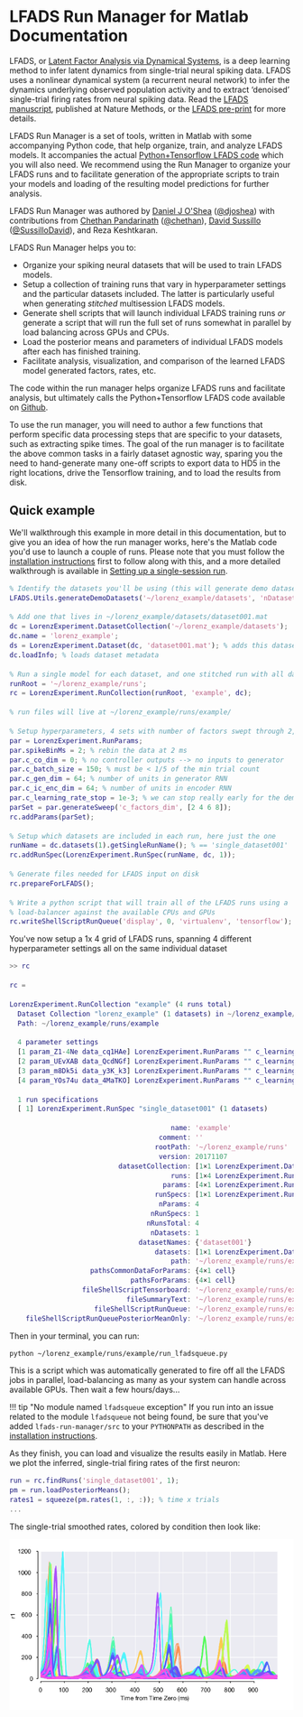 # LFADS Run Manager for Matlab Documentation

LFADS, or [Latent Factor Analysis via Dynamical Systems](https://www.nature.com/articles/s41592-018-0109-9), is a deep learning method to infer latent dynamics from single-trial neural spiking data. LFADS uses a nonlinear dynamical system (a recurrent neural network) to infer the dynamics underlying observed population activity and to extract ‘denoised’ single-trial firing rates from neural spiking data. Read the [LFADS manuscript](https://www.nature.com/articles/s41592-018-0109-9), published at Nature Methods, or the [LFADS pre-print](https://www.biorxiv.org/content/early/2017/06/20/152884) for more details.

LFADS Run Manager is a set of tools, written in Matlab with some accompanying Python code, that help organize, train, and analyze LFADS models. It accompanies the actual [Python+Tensorflow LFADS code](https://github.com/tensorflow/models/tree/master/research/lfads) which you will also need. We recommend using the Run Manager to organize your LFADS runs and to facilitate generation of the appropriate scripts to train your models and loading of the resulting model predictions for further analysis.

LFADS Run Manager was authored by [Daniel J O'Shea](http://djoshea.com) ([@djoshea](https://twitter.com/djoshea)) with contributions from [Chethan Pandarinath](http://snel.gatech.edu/) ([@chethan](https://twitter.com/chethan)), [David Sussillo](https://research.google.com/pubs/DavidSussillo.html) ([@SussilloDavid](https://twitter.com/sussillodavid)), and Reza Keshtkaran.


LFADS Run Manager helps you to:

* Organize your spiking neural datasets that will be used to train LFADS models.
* Setup a collection of training runs that vary in hyperparameter settings and the particular datasets included. The latter is particularly useful when generating _stitched_ multisession LFADS models.
* Generate shell scripts that will launch individual LFADS training runs *or* generate a script that will run the full set of runs somewhat in parallel by load balancing across GPUs and CPUs.
* Load the posterior means and parameters of individual LFADS models after each has finished training.
* Facilitate analysis, visualization, and comparison of the learned LFADS model generated factors, rates, etc.

The code within the run manager helps organize LFADS runs and facilitate analysis, but ultimately calls the Python+Tensorflow LFADS code available on [Github](https://github.com/tensorflow/models/tree/master/research/lfads).

To use the run manager, you will need to author a few functions that perform specific data processing steps that are specific to your datasets, such as extracting spike times. The goal of the run manager is to facilitate the above common tasks in a fairly dataset agnostic way, sparing you the need to hand-generate many one-off scripts to export data to HD5 in the right locations, drive the Tensorflow training, and to load the results from disk.

## Quick example

We'll walkthrough this example in more detail in this documentation, but to give you an idea of how the run manager works, here's the Matlab code you'd use to launch a couple of runs. Please note that you must follow the [installation instructions](install.md) first to follow along with this, and a more detailed walkthrough is available in [Setting up a single-session run](single-session.md).

```matlab
% Identify the datasets you'll be using (this will generate demo datasets)
LFADS.Utils.generateDemoDatasets('~/lorenz_example/datasets', 'nDatasets', 3);

% Add one that lives in ~/lorenz_example/datasets/dataset001.mat
dc = LorenzExperiment.DatasetCollection('~/lorenz_example/datasets');
dc.name = 'lorenz_example';
ds = LorenzExperiment.Dataset(dc, 'dataset001.mat'); % adds this dataset to the collection
dc.loadInfo; % loads dataset metadata

% Run a single model for each dataset, and one stitched run with all datasets
runRoot = '~/lorenz_example/runs';
rc = LorenzExperiment.RunCollection(runRoot, 'example', dc);

% run files will live at ~/lorenz_example/runs/example/

% Setup hyperparameters, 4 sets with number of factors swept through 2,4,6,8
par = LorenzExperiment.RunParams;
par.spikeBinMs = 2; % rebin the data at 2 ms
par.c_co_dim = 0; % no controller outputs --> no inputs to generator
par.c_batch_size = 150; % must be < 1/5 of the min trial count
par.c_gen_dim = 64; % number of units in generator RNN
par.c_ic_enc_dim = 64; % number of units in encoder RNN
par.c_learning_rate_stop = 1e-3; % we can stop really early for the demo
parSet = par.generateSweep('c_factors_dim', [2 4 6 8]);
rc.addParams(parSet);

% Setup which datasets are included in each run, here just the one
runName = dc.datasets(1).getSingleRunName(); % == 'single_dataset001'
rc.addRunSpec(LorenzExperiment.RunSpec(runName, dc, 1));

% Generate files needed for LFADS input on disk
rc.prepareForLFADS();

% Write a python script that will train all of the LFADS runs using a
% load-balancer against the available CPUs and GPUs
rc.writeShellScriptRunQueue('display', 0, 'virtualenv', 'tensorflow');
```

You've now setup a 1x 4 grid of LFADS runs, spanning 4 different hyperparameter settings all on the same individual dataset

```matlab
>> rc

rc =

LorenzExperiment.RunCollection "example" (4 runs total)
  Dataset Collection "lorenz_example" (1 datasets) in ~/lorenz_example/datasets
  Path: ~/lorenz_example/runs/example

  4 parameter settings
  [1 param_Z1-4Ne data_cq1HAe] LorenzExperiment.RunParams "" c_learning_rate_stop=0.001 c_batch_size=150 c_co_dim=0 c_ic_enc_dim=64 c_gen_dim=64 c_factors_dim=2
  [2 param_UEvXAB data_QcdNGf] LorenzExperiment.RunParams "" c_learning_rate_stop=0.001 c_batch_size=150 c_co_dim=0 c_ic_enc_dim=64 c_gen_dim=64 c_factors_dim=4
  [3 param_m8Dk5i data_y3K_k3] LorenzExperiment.RunParams "" c_learning_rate_stop=0.001 c_batch_size=150 c_co_dim=0 c_ic_enc_dim=64 c_gen_dim=64 c_factors_dim=6
  [4 param_YOs74u data_4MaTKO] LorenzExperiment.RunParams "" c_learning_rate_stop=0.001 c_batch_size=150 c_co_dim=0 c_ic_enc_dim=64 c_gen_dim=64 c_factors_dim=8

  1 run specifications
  [ 1] LorenzExperiment.RunSpec "single_dataset001" (1 datasets)

                                        name: 'example'
                                     comment: ''
                                    rootPath: '~/lorenz_example/runs'
                                     version: 20171107
                           datasetCollection: [1×1 LorenzExperiment.DatasetCollection]
                                        runs: [1×4 LorenzExperiment.Run]
                                      params: [4×1 LorenzExperiment.RunParams]
                                    runSpecs: [1×1 LorenzExperiment.RunSpec]
                                     nParams: 4
                                   nRunSpecs: 1
                                  nRunsTotal: 4
                                   nDatasets: 1
                                datasetNames: {'dataset001'}
                                    datasets: [1×1 LorenzExperiment.Dataset]
                                        path: '~/lorenz_example/runs/example'
                    pathsCommonDataForParams: {4×1 cell}
                              pathsForParams: {4×1 cell}
                  fileShellScriptTensorboard: '~/lorenz_example/runs/example/launch_tensorboard.sh'
                             fileSummaryText: '~/lorenz_example/runs/example/summary.txt'
                     fileShellScriptRunQueue: '~/lorenz_example/runs/example/run_lfadsqueue.py'
    fileShellScriptRunQueuePosteriorMeanOnly: '~/lorenz_example/runs/example/run_lfadsqueue_posteriorMeanOnly.py'
```

Then in your terminal, you can run:

```bash
python ~/lorenz_example/runs/example/run_lfadsqueue.py
```

This is a script which was automatically generated to fire off all the LFADS jobs in parallel, load-balancing as many as your system can handle across available GPUs. Then wait a few hours/days...

!!! tip "No module named `lfadsqueue` exception"
    If you run into an issue related to the module `lfadsqueue` not being found, be sure that you've added `lfads-run-manager/src` to your `PYTHONPATH` as described in the [installation instructions](install//#install-lfads).

As they finish, you can load and visualize the results easily in Matlab. Here we plot the inferred, single-trial firing rates of the first neuron:

```matlab
run = rc.findRuns('single_dataset001', 1);
pm = run.loadPosteriorMeans();
rates1 = squeeze(pm.rates(1, :, :)); % time x trials
...
```

The single-trial smoothed rates, colored by condition then look like:

![Rates neuron 1](images/example_rates.png)
